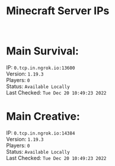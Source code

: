 
# Minecraft Server IPs

</br><h1>Main Survival:</h1>IP: `0.tcp.in.ngrok.io:13600` </br> Version: `1.19.3` </br> Players: `0` </br> Status: `Available Locally` </br> Last Checked: `Tue Dec 20 10:49:23 2022`
</br><h1>Main Creative:</h1>IP: `0.tcp.in.ngrok.io:14384` </br> Version: `1.19.3` </br> Players: `0` </br> Status: `Available Locally` </br> Last Checked: `Tue Dec 20 10:49:23 2022`
